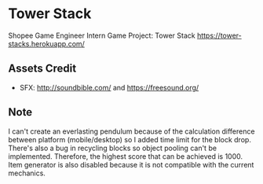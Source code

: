 # Tower Stack

Shopee Game Engineer Intern Game Project: Tower Stack
 https://tower-stacks.herokuapp.com/


## Assets Credit

- SFX:  http://soundbible.com/ and https://freesound.org/


## Note

I can't create an everlasting pendulum because of the calculation difference between platform (mobile/desktop)
so I added time limit for the block drop. There's also a bug in recycling blocks so object pooling
can't be implemented. Therefore, the highest score that can be achieved is 1000. Item generator is
also disabled because it is not compatible with the current mechanics.
